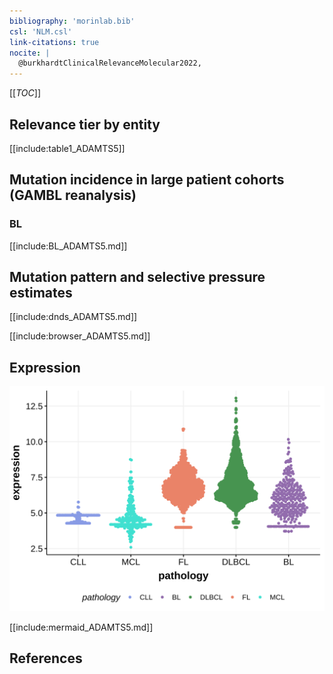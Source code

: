 ```yaml
---
bibliography: 'morinlab.bib'
csl: 'NLM.csl'
link-citations: true
nocite: |
  @burkhardtClinicalRelevanceMolecular2022, 
---
```

[[_TOC_]]


## Relevance tier by entity

[[include:table1_ADAMTS5]]

## Mutation incidence in large patient cohorts (GAMBL reanalysis)

### BL

[[include:BL_ADAMTS5.md]]

## Mutation pattern and selective pressure estimates

[[include:dnds_ADAMTS5.md]]


[[include:browser_ADAMTS5.md]]

## Expression
![](images/gene_expression/ADAMTS5_by_pathology.svg)
<!-- ORIGIN: burkhardtClinicalRelevanceMolecular2022b -->
<!-- BL: burkhardtClinicalRelevanceMolecular2022b -->

[[include:mermaid_ADAMTS5.md]]

## References

